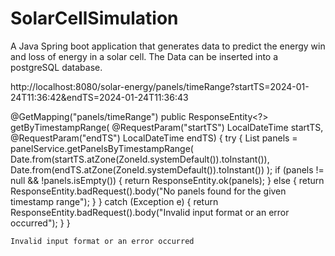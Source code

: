 # SolarCellSimulation
A Java Spring boot application that generates data to predict the energy win and loss of energy in a solar cell. The Data can be inserted into a postgreSQL database.

http://localhost:8080/solar-energy/panels/timeRange?startTS=2024-01-24T11:36:42&endTS=2024-01-24T11:36:43

@GetMapping("panels/timeRange")
    public ResponseEntity<?> getByTimestampRange(
            @RequestParam("startTS") LocalDateTime startTS,
            @RequestParam("endTS") LocalDateTime endTS) {
        try {
            List<SolarEnergyEntity> panels = panelService.getPanelsByTimestampRange(
                    Date.from(startTS.atZone(ZoneId.systemDefault()).toInstant()),
                    Date.from(endTS.atZone(ZoneId.systemDefault()).toInstant())
            );
            if (panels != null && !panels.isEmpty()) {
                return ResponseEntity.ok(panels);
            } else {
                return ResponseEntity.badRequest().body("No panels found for the given timestamp range");
            }
        } catch (Exception e) {
            return ResponseEntity.badRequest().body("Invalid input format or an error occurred");
        }
    }

    Invalid input format or an error occurred
